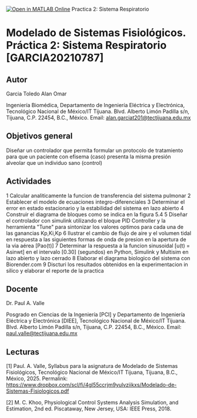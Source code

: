 [![Open in MATLAB Online](https://www.mathworks.com/images/responsive/global/open-in-matlab-online.svg)](https://matlab.mathworks.com/open/github/v1?repo=20210787alan/MSF_Practica-2)
Practica 2: Sistema Respiratorio
# Modelado de Sistemas Fisiológicos. Práctica 2: Sistema Respiratorio [GARCIA20210787]

## Autor
Garcia Toledo Alan Omar 

Ingeniería Biomédica, Departamento de Ingeniería Eléctrica y Electrónica, Tecnológico Nacional de México/IT Tijuana. Blvd. Alberto Limón Padilla s/n, Tijuana, C.P. 22454, B.C., México. Email: alan.garciat201@tectijuana.edu.mx

## Objetivos general
Diseñar un controlador que permita formular un protocolo de tratamiento para que un paciente con efisema (caso) presenta la misma presión alveolar que un individuo sano (control)

## Actividades
1 Calcular analiticamente la funcion de transferencia del sistema pulmonar
2 Establecer el modelo de ecuaciones integro-diferenciales
3 Determinar el error en estado estacionario y la estabilidad del sistema en lazo abierto
4 Construir el diagrama de bloques como se indica en la figura 5.4
5 Diseñar el controlador con simulink utilizando el bloque PID Controller y la herramienta "Tune" para sintonizar los valores optimos para cada una de las ganancias Kp,Ki,Kp
6 Ilustrar el cambio de flujo de aire y el volumen tidal en respuesta a las siguientes formas de onda de presion en la apertura de la via aérea [Pao(t)]
7 Determinar la respuesta a la funcion sinusoidal [u(t) = Asinwt] en el intervalo [0.30] (segundos) en Python, Simulink y Multisim en lazo abierto y lazo cerrado
8 Elaborar el diagrama biologico del sistema con Biorender.com
9 Discturi los resultados obtenidos en la experimentacion in silico y elaborar el reporte de la practica

## Docente
Dr. Paul A. Valle

Posgrado en Ciencias de la Ingeniería [PCI] y Departamento de Ingeniería Eléctrica y Electrónica [DIEE], Tecnológico Nacional de México/IT Tijuana. Blvd. Alberto Limón Padilla s/n, Tijuana, C.P. 22454, B.C., México. Email: paul.valle@tectijuana.edu.mx

## Lecturas
[1] Paul. A. Valle, Syllabus para la asignatura de Modelado de Sistemas Fisiológicos, Tecnológico Nacional de México/IT Tijuana, Tijuana, B.C., México, 2025. Permalink: https://www.dropbox.com/scl/fi/4gl55ccrjm9yulvziikxs/Modelado-de-Sistemas-Fisiologicos.pdf

[2] M. C. Khoo, Physiological Control Systems Analysis Simulation, and Estimation, 2nd ed. Piscataway, New Jersey, USA: IEEE Press, 2018.
